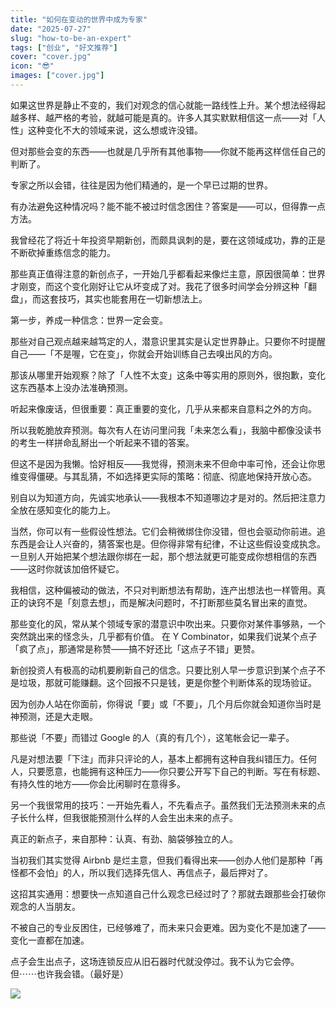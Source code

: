 ```yaml
---
title: "如何在变动的世界中成为专家"
date: "2025-07-27"
slug: "how-to-be-an-expert"
tags: ["创业", "好文推荐"]
cover: "cover.jpg"
icon: "😎"
images: ["cover.jpg"]
---
```

如果这世界是静止不变的，我们对观念的信心就能一路线性上升。某个想法经得起越多样、越严格的考验，就越可能是真的。许多人其实默默相信这一点——对「人性」这种变化不大的领域来说，这么想或许没错。



但对那些会变的东西——也就是几乎所有其他事物——你就不能再这样信任自己的判断了。



专家之所以会错，往往是因为他们精通的，是一个早已过期的世界。



有办法避免这种情况吗？能不能不被过时信念困住？答案是——可以，但得靠一点方法。



我曾经花了将近十年投资早期新创，而颇具讽刺的是，要在这领域成功，靠的正是不断砍掉重练信念的能力。



那些真正值得注意的新创点子，一开始几乎都看起来像烂主意，原因很简单：世界才刚变，而这个变化刚好让它从坏变成了对。我花了很多时间学会分辨这种「翻盘」，而这套技巧，其实也能套用在一切新想法上。



第一步，养成一种信念：世界一定会变。



那些对自己观点越来越笃定的人，潜意识里其实是认定世界静止。只要你不时提醒自己——「不是喔，它在变」，你就会开始训练自己去嗅出风的方向。



那该从哪里开始观察？除了「人性不太变」这条中等实用的原则外，很抱歉，变化这东西基本上没办法准确预测。



听起来像废话，但很重要：真正重要的变化，几乎从来都来自意料之外的方向。



所以我乾脆放弃预测。每次有人在访问里问我「未来怎么看」，我脑中都像没读书的考生一样拼命乱掰出一个听起来不错的答案。



但这不是因为我懒。恰好相反——我觉得，预测未来不但命中率可怜，还会让你思维变得僵硬。与其乱猜，不如选择更实际的策略：彻底、彻底地保持开放心态。



别自以为知道方向，先诚实地承认——我根本不知道哪边才是对的。然后把注意力全放在感知变化的能力上。



当然，你可以有一些假设性想法。它们会稍微绑住你没错，但也会驱动你前进。追东西是会让人兴奋的，猜答案也是。但你得非常有纪律，不让这些假设变成执念。
一旦别人开始把某个想法跟你绑在一起，那个想法就更可能变成你想相信的东西——这时你就该加倍怀疑它。



我相信，这种偏被动的做法，不只对判断想法有帮助，连产出想法也一样管用。真正的诀窍不是「刻意去想」，而是解决问题时，不打断那些莫名冒出来的直觉。



那些变化的风，常从某个领域专家的潜意识中吹出来。只要你对某件事够熟，一个突然跳出来的怪念头，几乎都有价值。
在 Y Combinator，如果我们说某个点子「疯了点」，那通常是称赞——搞不好还比「这点子不错」更赞。



新创投资人有极高的动机要刷新自己的信念。只要比别人早一步意识到某个点子不是垃圾，那就可能赚翻。这个回报不只是钱，更是你整个判断体系的现场验证。



因为创办人站在你面前，你得说「要」或「不要」，几个月后你就会知道你当时是神预测，还是大走眼。



那些说「不要」而错过 Google 的人（真的有几个），这笔帐会记一辈子。



凡是对想法要「下注」而非只评论的人，基本上都拥有这种自我纠错压力。任何人，只要愿意，也能拥有这种压力——你只要公开写下自己的判断。写在有标题、有持久性的地方——你会比闲聊时在意得多。



另一个我很常用的技巧：一开始先看人，不先看点子。虽然我们无法预测未来的点子长什么样，但我很能预测什么样的人会生出未来的点子。



真正的新点子，来自那种：认真、有劲、脑袋够独立的人。



当初我们其实觉得 Airbnb 是烂主意，但我们看得出来——创办人他们是那种「再怪都不会怕」的人，所以我们选择先信人、再信点子，最后押对了。



这招其实通用：想要快一点知道自己什么观念已经过时了？那就去跟那些会打破你观念的人当朋友。



不被自己的专业反困住，已经够难了，而未来只会更难。因为变化不是加速了——变化一直都在加速。



点子会生出点子，这场连锁反应从旧石器时代就没停过。我不认为它会停。
但⋯⋯也许我会错。（最好是）




![](https://prod-files-secure.s3.us-west-2.amazonaws.com/112d0858-5090-4d34-a606-b75eb8d65fd2/46476355-9cf3-4e99-9b7a-3531bc426380/1000202064.png?X-Amz-Algorithm=AWS4-HMAC-SHA256&X-Amz-Content-Sha256=UNSIGNED-PAYLOAD&X-Amz-Credential=ASIAZI2LB4665RQ7R6U6%2F20251012%2Fus-west-2%2Fs3%2Faws4_request&X-Amz-Date=20251012T204349Z&X-Amz-Expires=3600&X-Amz-Security-Token=IQoJb3JpZ2luX2VjEIz%2F%2F%2F%2F%2F%2F%2F%2F%2F%2FwEaCXVzLXdlc3QtMiJHMEUCIQCOQ9eB3yqLXjN%2Fef6ZFB7X%2BRFf2yZxHc37yoiScCSLugIgble59IFn3FCydLT%2B0ds%2FFe03UQEIBcftrF%2Bnl17jOCsq%2FwMINRAAGgw2Mzc0MjMxODM4MDUiDO8GeHzPLXZu%2FeORwCrcA0HwGdinF6%2FC6EZncQB5m%2BJLM0StEO0eh7Wnib86mWL5h4GGQirSdRpab5ZfKT%2FBzrp4MkwkvoVd6itY2hhDdp3er6xCMWAK4kv0qIQSX1MEyS0%2BBC4o9rjNM1tZcNvLBxpmbnI6vlzDdOuG%2BQuLc5%2Bj%2BIVC%2BjA0ztEXueckDzxay3btAb%2FdxUidymeXekpK8P7lIj2Pl9sTtNcrZAUDMQF8oXGQrynWFnWPkcyGQTFZFt70kVrulGP5Zen%2FNPyamkxb7IwWBYKA8wpnB8w168uRI2ZszlmmJpeUWX94r9JXe8s9T9%2FcHkddeVD0ZCnOVB9O66AVXUFUWnoWPbz9%2Bvn6j6oeW%2BY7BmCjK2gbkfDX6w4LP%2FWT%2FSFJX42tYT4CzAw4TYnaIdQeHb6UIGqjSLPkJc5kbhiPrqZ4SWuPzP2ZsqDSWdGw3ngE%2FvUQB9Z2Vb4LkjLo1uCv9%2FxRZZpK9jbHl2k9d0P83F1mNw5VOeQwHZkl%2FvcshkiFMfpB%2FEcB4tAeR9o0C0CDS4rpGb9aVbhF2DekVwXvflLrE0C2XsWEpxjSf7i6EZvbPb6cj0FjJrVoQnXoGIpxjNFVVHKSAAQnZS%2BQs2Sx11I4sAzMQLgIOJc7nKA0GyH0Ien0MOiJsMcGOqUBW4jgyY21jsoIQshk7xUfN8tnYXfIsvdUeI2j%2BGJerB6ZjimVJr4KPLsRVZQeUWzDVzHKtnP5ZPV5GWL%2BA%2BAIbttjKmgFa0brvVJqJO11rkrMN4J9ARI3n9xRUgLExBrWXzQvDimrWW%2Bmxyvpy7fHnnUjVtpJlaaoGtYqGI4WYtC7Gw9F0%2BM2OQIWKurkEC4TGNZMQrQ3T8e0aK1vLKwPSw43%2BJjT&X-Amz-Signature=9397d12b2219162f1b5317179b25ea61909cec0e740588bd3222447d4cd244b2&X-Amz-SignedHeaders=host&x-amz-checksum-mode=ENABLED&x-id=GetObject)

